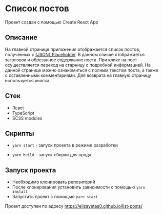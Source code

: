 # Список постов

Проект создан с помощью Create React App

## Описание

На главной странице приложения отображается список постов, полученных с [{JSON} Placeholder](https://jsonplaceholder.typicode.com/). В данном списке отображается заголовок и обрезанное содержание поста. При клике на пост осуществляется переход на старницу с подробной информацией. На данной странице можно ознакомиться с полным текстом поста, а также с оставленными комментариями. Для возврата на главную страницу используется кнопка.

## Стек
- React
- TypeScript
- SCSS modules

## Скрипты

- `yarn start` - запуск проекта в режиме разработки

-  `yarn build` - запуск сборки для прода

## Запуск проекта

- Необходимо клонировать репозиторий
- После клонирования установить зависимости с помощью `yarn install`
- Запустить проект с помощью `yarn start`

Проект доступен по адресу https://elizavetaa0.github.io/list-posts/
